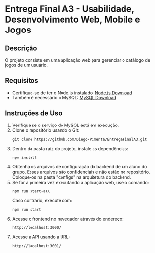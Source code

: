# Entrega Final A3 - Usabilidade, Desenvolvimento Web, Mobile e Jogos

## Descrição

O projeto consiste em uma aplicação web para gerenciar o catálogo de jogos de um usuário.

## Requisitos

- Certifique-se de ter o Node.js instalado: [Node.js Download](https://nodejs.org/en/download/)
- Também é necessário o MySQL: [MySQL Download](https://dev.mysql.com/downloads/mysql/)

## Instruções de Uso

1. Verifique se o serviço do MySQL está em execução.
2. Clone o repositório usando o Git:
   ```
   git clone https://github.com/Diego-Pimenta/EntregaFinalA3.git
   ```
3. Dentro da pasta raiz do projeto, instale as dependências:
   ```
   npm install
   ```
4. Obtenha os arquivos de configuração do backend de um aluno do grupo. Esses arquivos são confidenciais e não estão no repositório. Coloque-os na pasta "configs" na arquitetura do backend.
5. Se for a primeira vez executando a aplicação web, use o comando:
   ```
   npm run start-all
   ```
   Caso contrário, execute com:
   ```
   npm run start
   ```
6. Acesse o frontend no navegador através do endereço:
   ```
   http://localhost:3000/
   ```
7. Acesse a API usando a URL:
   ```
   http://localhost:3001/
   ```
